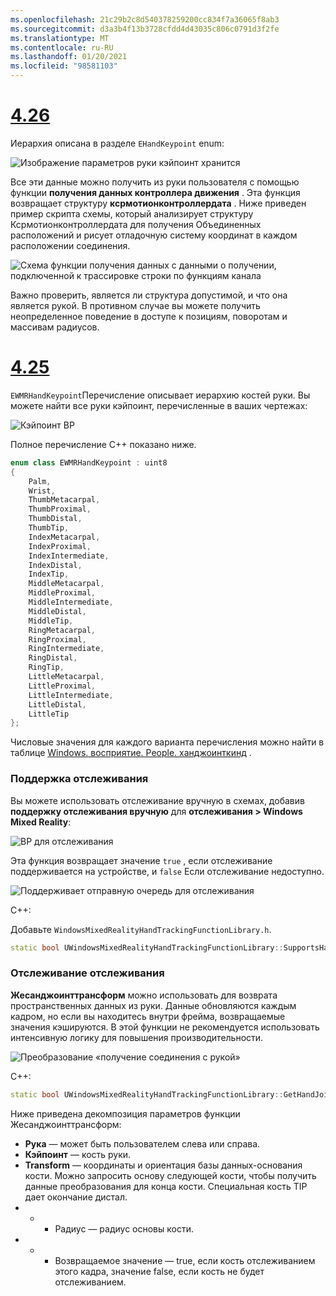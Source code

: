 ```yaml
---
ms.openlocfilehash: 21c29b2c8d540378259200cc834f7a36065f8ab3
ms.sourcegitcommit: d3a3b4f13b3728cfdd4d43035c806c0791d3f2fe
ms.translationtype: MT
ms.contentlocale: ru-RU
ms.lasthandoff: 01/20/2021
ms.locfileid: "98581103"
---
```

# <a name="426"></a>[4.26](#tab/426)

Иерархия описана в разделе `EHandKeypoint` enum:

![Изображение параметров руки кэйпоинт хранится](../images/hand-keypoint-bp.png)

Все эти данные можно получить из руки пользователя с помощью функции **получения данных контроллера движения** . Эта функция возвращает структуру **ксрмотионконтроллердата** . Ниже приведен пример скрипта схемы, который анализирует структуру Ксрмотионконтроллердата для получения Объединенных расположений и рисует отладочную систему координат в каждом расположении соединения.

![Схема функции получения данных с данными о получении, подключенной к трассировке строки по функциям канала](../images/unreal-hand-tracking-img-03.png)

Важно проверить, является ли структура допустимой, и что она является рукой. В противном случае вы можете получить неопределенное поведение в доступе к позициям, поворотам и массивам радиусов.

# <a name="425"></a>[4.25](#tab/425)

`EWMRHandKeypoint`Перечисление описывает иерархию костей руки. Вы можете найти все руки кэйпоинт, перечисленные в ваших чертежах:

![Кэйпоинт BP](../images/hand-keypoint-bp.png)

Полное перечисление C++ показано ниже.
```cpp
enum class EWMRHandKeypoint : uint8
{
    Palm,
    Wrist,
    ThumbMetacarpal,
    ThumbProximal,
    ThumbDistal,
    ThumbTip,
    IndexMetacarpal,
    IndexProximal,
    IndexIntermediate,
    IndexDistal,
    IndexTip,
    MiddleMetacarpal,
    MiddleProximal,
    MiddleIntermediate,
    MiddleDistal,
    MiddleTip,
    RingMetacarpal,
    RingProximal,
    RingIntermediate,
    RingDistal,
    RingTip,
    LittleMetacarpal,
    LittleProximal,
    LittleIntermediate,
    LittleDistal,
    LittleTip
};
```

Числовые значения для каждого варианта перечисления можно найти в таблице [Windows. восприятие. People. ханджоинткинд](/uwp/api/windows.perception.people.handjointkind) .

### <a name="supporting-hand-tracking"></a>Поддержка отслеживания

Вы можете использовать отслеживание вручную в схемах, добавив **поддержку отслеживания вручную** для **отслеживания > Windows Mixed Reality**:

![BP для отслеживания](../images/unreal/hand-tracking-bp.png)

Эта функция возвращает значение `true` , если отслеживание поддерживается на устройстве, и `false` Если отслеживание недоступно.

![Поддерживает отправную очередь для отслеживания](../images/unreal/supports-hand-tracking-bp.png)

C++:

Добавьте `WindowsMixedRealityHandTrackingFunctionLibrary.h`.

```cpp
static bool UWindowsMixedRealityHandTrackingFunctionLibrary::SupportsHandTracking()
```

### <a name="getting-hand-tracking"></a>Отслеживание отслеживания

**Жесанджоинттрансформ** можно использовать для возврата пространственных данных из руки. Данные обновляются каждым кадром, но если вы находитесь внутри фрейма, возвращаемые значения кэшируются. В этой функции не рекомендуется использовать интенсивную логику для повышения производительности.

![Преобразование «получение соединения с рукой»](../images/unreal/get-hand-joint-transform.png)

C++:
```cpp
static bool UWindowsMixedRealityHandTrackingFunctionLibrary::GetHandJointTransform(EControllerHand Hand, EWMRHandKeypoint Keypoint, FTransform& OutTransform, float& OutRadius)
```

Ниже приведена декомпозиция параметров функции Жесанджоинттрансформ:

* **Рука** — может быть пользователем слева или справа.
* **Кэйпоинт** — кость руки.
* **Transform** — координаты и ориентация базы данных-основания кости. Можно запросить основу следующей кости, чтобы получить данные преобразования для конца кости. Специальная кость TIP дает окончание дистал.
* * * Радиус — радиус основы кости.
* * * Возвращаемое значение — true, если кость отслеживанием этого кадра, значение false, если кость не будет отслеживанием.